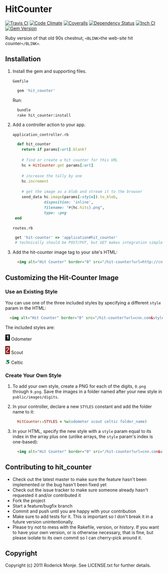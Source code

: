 # HitCounter

[![Travis CI](https://secure.travis-ci.org/ivanoblomov/hit_counter.png)](http://travis-ci.org/ivanoblomov/hit_counter)
[![Code Climate](https://codeclimate.com/github/ivanoblomov/hit_counter.png)](https://codeclimate.com/github/ivanoblomov/hit_counter)
[![Coveralls](https://coveralls.io/repos/ivanoblomov/hit_counter/badge.svg?branch=master&service=github)](https://coveralls.io/github/ivanoblomov/hit_counter?branch=master)
[![Dependency Status](https://gemnasium.com/ivanoblomov/hit_counter.png)](https://gemnasium.com/ivanoblomov/hit_counter)
[![Inch CI](https://inch-ci.org/github/ivanoblomov/hit_counter.svg?branch=master&amp;style=flat)](https://inch-ci.org/github/ivanoblomov/hit_counter)
[![Gem Version](https://badge.fury.io/rb/hit_counter.svg)](http://badge.fury.io/rb/hit_counter)

Ruby version of that old 90s chestnut, `<BLINK>`the web-site hit counter`</BLINK>`.

## Installation

1. Install the gem and supporting files.

    `Gemfile`
    ```ruby
      gem 'hit_counter'
    ```

    Run:

    ```bash
      bundle
      rake hit_counter:install
    ```

2. Add a controller action to your app.

    `application_controller.rb`
    ```ruby
      def hit_counter
        return if params[:url].blank?

        # find or create a hit counter for this URL
        hc = HitCounter.get params[:url]

        # increase the tally by one
        hc.increment

        # get the image as a blob and stream it to the browser
        send_data hc.image(params[:style]).to_blob,
                  disposition: 'inline',
                  filename: "#{hc.hits}.png",
                  type: :png
     end
    ```

    `routes.rb`
    ```ruby
     get 'hit-counter' => 'application#hit_counter'
     # technically should be POST/PUT, but GET makes integration simpler
    ````

3. Add the hit-counter image tag to your site's HTML:

    ```html
      <img alt="Hit Counter" border="0" src="/hit-counter?url=http://cnn.com&style=1" />
    ````

## Customizing the Hit-Counter Image

### Use an Existing Style

You can use one of the three included styles by specifying a different `style` param in the HTML:

```html
  <img alt="Hit Counter" border="0" src="/hit-counter?url=cnn.com&style=1" />
```

The included styles are:

![image of 1 in odometer style](/public/images/digits/odometer/1.png)
Odometer

![image of 2 in scout style](/public/images/digits/scout/2.png)
Scout

![image of 3 in celtic style](/public/images/digits/celtic/3.png)
Celtic

### Create Your Own Style

1. To add your own style, create a PNG for each of the digits, `0.png` through `9.png`. Save the images in a folder named after your new style in `public/images/digits`.

2. In your controller, declare a new `STYLES` constant and add the folder name to it:

    ```ruby
      HitCounter::STYLES = %w(odometer scout celtic folder_name)
    ```

3. In your HTML, specify the new style with a `style` param equal to its index in the array plus one (unlike arrays, the `style` param's index is one-based):

    ```html
      <img alt="Hit Counter" border="0" src="/hit-counter?url=cnn.com&style=4" />
    ```

## Contributing to hit_counter

* Check out the latest master to make sure the feature hasn't been implemented or the bug hasn't been fixed yet
* Check out the issue tracker to make sure someone already hasn't requested it and/or contributed it
* Fork the project
* Start a feature/bugfix branch
* Commit and push until you are happy with your contribution
* Make sure to add tests for it. This is important so I don't break it in a future version unintentionally.
* Please try not to mess with the Rakefile, version, or history. If you want to have your own version, or is otherwise necessary, that is fine, but please isolate to its own commit so I can cherry-pick around it.

## Copyright

Copyright (c) 2011 Roderick Monje. See LICENSE.txt for further details.
